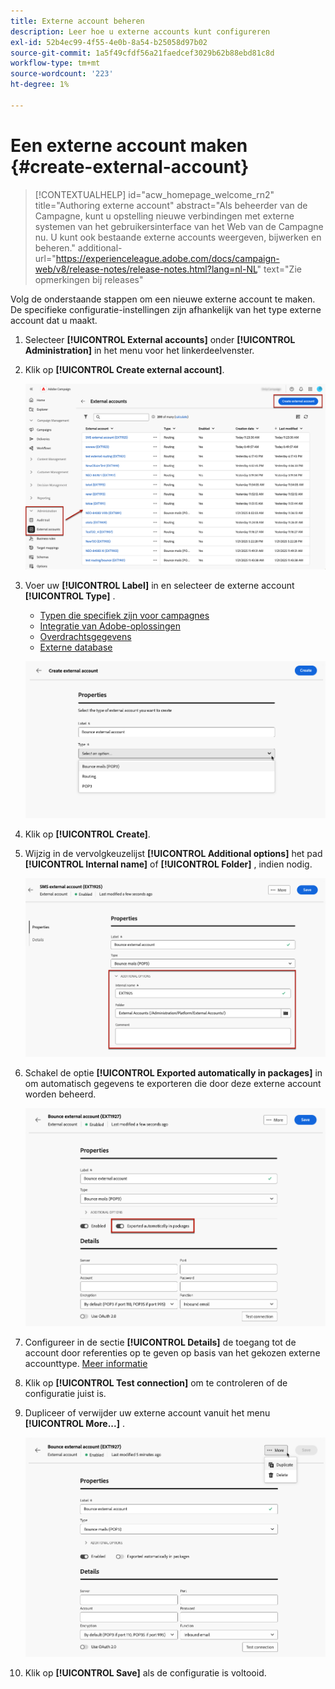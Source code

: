 ```yaml
---
title: Externe account beheren
description: Leer hoe u externe accounts kunt configureren
exl-id: 52b4ec99-4f55-4e0b-8a54-b25058d97b02
source-git-commit: 1a5f49cfdf56a21faedcef3029b62b88ebd81c8d
workflow-type: tm+mt
source-wordcount: '223'
ht-degree: 1%

---
```


# Een externe account maken {#create-external-account}

>[!CONTEXTUALHELP]
>id="acw_homepage_welcome_rn2"
>title="Authoring externe account"
>abstract="Als beheerder van de Campagne, kunt u opstelling nieuwe verbindingen met externe systemen van het gebruikersinterface van het Web van de Campagne nu. U kunt ook bestaande externe accounts weergeven, bijwerken en beheren."
>additional-url="https://experienceleague.adobe.com/docs/campaign-web/v8/release-notes/release-notes.html?lang=nl-NL" text="Zie opmerkingen bij releases"

Volg de onderstaande stappen om een nieuwe externe account te maken. De specifieke configuratie-instellingen zijn afhankelijk van het type externe account dat u maakt.

1. Selecteer **[!UICONTROL External accounts]** onder **[!UICONTROL Administration]** in het menu voor het linkerdeelvenster.

1. Klik op **[!UICONTROL Create external account]**.

   ![&#x200B; Schermschot die de optie toont om een externe rekening in het Gebruikersinterface van het Web tot stand te brengen.](assets/external_account_create_1.png)

1. Voer uw **[!UICONTROL Label]** in en selecteer de externe account **[!UICONTROL Type]** .

   * [Typen die specifiek zijn voor campagnes](external-account.md)
   * [Integratie van Adobe-oplossingen](integration-external-account.md)
   * [Overdrachtsgegevens](transfer-external-account.md)
   * [Externe database](external-account-database.md)

   ![&#x200B; Schermafbeelding die gebieden tonen voor het ingaan van het etiket en het selecteren van het externe accounttype.](assets/external_account_create_2.png)

1. Klik op **[!UICONTROL Create]**.

1. Wijzig in de vervolgkeuzelijst **[!UICONTROL Additional options]** het pad **[!UICONTROL Internal name]** of **[!UICONTROL Folder]** , indien nodig.

   ![&#x200B; Screenshot die extra opties voor interne naam en de configuratie van de omslagweg toont.](assets/external_account_create_3.png)

1. Schakel de optie **[!UICONTROL Exported automatically in packages]** in om automatisch gegevens te exporteren die door deze externe account worden beheerd. <!--Exported where??-->

   ![&#x200B; Schermafbeelding die de optie toont om automatische export in pakketten toe te laten.](assets/external_account_create_exported.png)

1. Configureer in de sectie **[!UICONTROL Details]** de toegang tot de account door referenties op te geven op basis van het gekozen externe accounttype. [Meer informatie](#bounce)

1. Klik op **[!UICONTROL Test connection]** om te controleren of de configuratie juist is.

1. Dupliceer of verwijder uw externe account vanuit het menu **[!UICONTROL More...]** .

   ![&#x200B; Schermschot die het Meer menu met opties toont om de externe rekening te dupliceren of te schrappen.](assets/external_account_create_4.png)

1. Klik op **[!UICONTROL Save]** als de configuratie is voltooid.
